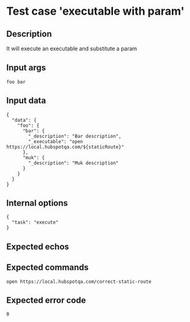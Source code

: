 # Test case 'executable with param'

## Description

It will execute an executable and substitute a param

## Input args

    foo bar

## Input data

    {
      "data": {
        "foo": {
          "bar": {
            "_description": "Bar description",
            "_executable": "open https://local.hubspotqa.com/${staticRoute}"
          },
          "muk": {
            "_description": "Muk description"
          }
        }
      }
    }

## Internal options

    {
      "task": "execute"
    }

## Expected echos

## Expected commands

    open https://local.hubspotqa.com/correct-static-route

## Expected error code

    0

